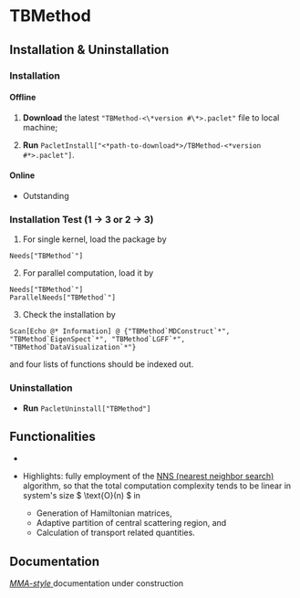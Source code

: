 # TBMethod

## Installation & Uninstallation

### Installation

#### Offline

1.  **Download** the latest `"TBMethod-<\*version #\*>.paclet"` file to local machine;

2.  **Run** `PacletInstall["<*path-to-download*>/TBMethod-<*version #*>.paclet"]`.

#### Online

- Outstanding

<!--
**Run** `PacletInstall["https://github.com/AlexanderZ11234/TBMethod/releases/download/0.2.1/TBMethod-0.2.1.paclet"]`
-->

### Installation Test (1 → 3 or 2 → 3)

1. For single kernel, load the package by

<!---->

    Needs["TBMethod`"]

2. For parallel computation, load it by

<!---->

    Needs["TBMethod`"]
    ParallelNeeds["TBMethod`"]

3. Check the installation by

<!---->

    Scan[Echo @* Information] @ {"TBMethod`MDConstruct`*", "TBMethod`EigenSpect`*", "TBMethod`LGFF`*", "TBMethod`DataVisualization`*"}

and four lists of functions should be indexed out.

### Uninstallation

- **Run** `PacletUninstall["TBMethod"]`

## Functionalities

-

- Highlights: fully employment of the [NNS (nearest neighbor search)](https://en.wikipedia.org/wiki/Nearest_neighbor_search) algorithm, so that the total computation complexity tends to be linear in system's size $ \text{O}(n) $ in
    - Generation of Hamiltonian matrices,
    - Adaptive partition of central scattering region, and
    - Calculation of transport related quantities.

## Documentation

<a href="#" class="magic-button" title="Onsite testable"> _MMA-style_ </a> documentation under construction

